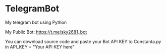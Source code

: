 # TelegramBot
My telegram bot using Python

My Public Bot: https://t.me/sky2681_bot 

You can download source code and paste your Bot API KEY to Constanta.py in API_KEY = "Your API KEY here"
